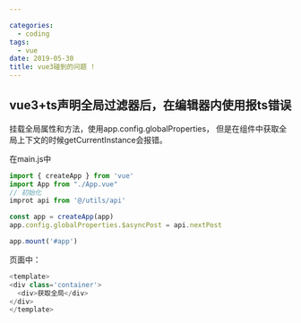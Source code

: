 ```yaml
---

categories:
  - coding
tags:
  - vue
date: 2019-05-30
title: vue3碰到的问题 !
---
```


## vue3+ts声明全局过滤器后，在编辑器内使用报ts错误
挂载全局属性和方法，使用app.config.globalProperties， 但是在组件中获取全局上下文的时候getCurrentInstance会报错。

在main.js中
``` js 
import { createApp } from 'vue'
import App from "./App.vue"
// 初始化
improt api from '@/utils/api'

const app = createApp(app) 
app.config.globalProperties.$asyncPost = api.nextPost

app.mount('#app')
```
页面中：

``` js
<template>
<div class='container'>
  <div>获取全局</div>
</div>
</template>
```

<script>
import { getCurrentInternce } from 'vue'
export default {
  componets: {

  },
  setup (){
    const instance = getCurrentInterance()
    console.log('instance', instance.appContext.config.globalProperties)
    return {}
  }
}
</script>